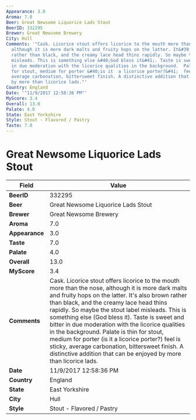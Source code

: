 ```yaml
---
Appearance: 3.0
Aroma: 7.0
Beer: Great Newsome Liquorice Lads Stout
BeerID: 332295
Brewer: Great Newsome Brewery
City: Hull
Comments: '"Cask. Licorice stout offers licorice to the mouth more than the nose,
  although it is more dark malts and fruity hops on the latter. It&#39;s also brown
  rather than black, and the creamy lace head thins rapidly. So maybe the stout label
  misleads. This is something else &#40;God bless it&#41;. Taste is sweet and bitter
  in due moderation with the licorice qualities in the background.  Palate is thin
  for stout, medium for porter &#40;is it  a licorice porter?&#41;  feel is sticky,
  average carbonation, bittersweet finish. A distinctive addition that can be enjoyed
  by more than licorice lads."'
Country: England
Date: '"11/9/2017 12:58:36 PM"'
MyScore: 3.4
Overall: 13.0
Palate: 4.0
State: East Yorkshire
Style: Stout - Flavored / Pastry
Taste: 7.0
---
```


# Great Newsome Liquorice Lads Stout

| Field         | Value |
|---------------|-------|
| **BeerID** | 332295 |
| **Beer** | Great Newsome Liquorice Lads Stout |
| **Brewer** | Great Newsome Brewery |
| **Aroma** | 7.0 |
| **Appearance** | 3.0 |
| **Taste** | 7.0 |
| **Palate** | 4.0 |
| **Overall** | 13.0 |
| **MyScore** | 3.4 |
| **Comments** | Cask. Licorice stout offers licorice to the mouth more than the nose, although it is more dark malts and fruity hops on the latter. It&#39;s also brown rather than black, and the creamy lace head thins rapidly. So maybe the stout label misleads. This is something else &#40;God bless it&#41;. Taste is sweet and bitter in due moderation with the licorice qualities in the background.  Palate is thin for stout, medium for porter &#40;is it  a licorice porter?&#41;  feel is sticky, average carbonation, bittersweet finish. A distinctive addition that can be enjoyed by more than licorice lads. |
| **Date** | 11/9/2017 12:58:36 PM |
| **Country** | England |
| **State** | East Yorkshire |
| **City** | Hull |
| **Style** | Stout - Flavored / Pastry |

